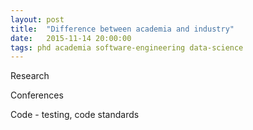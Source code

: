 ```yaml
---
layout: post
title:  "Difference between academia and industry"
date:   2015-11-14 20:00:00
tags: phd academia software-engineering data-science
---
```


Research

Conferences

Code - testing, code standards